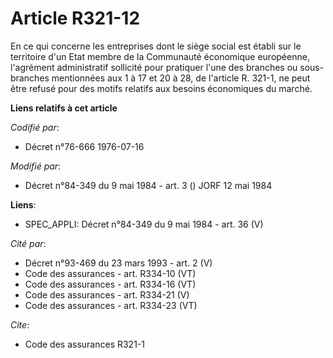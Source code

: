 # Article R321-12

En ce qui concerne les entreprises dont le siège social est établi sur le territoire d'un Etat membre de la Communauté
économique européenne, l'agrément administratif sollicité pour pratiquer l'une des branches ou sous-branches mentionnées aux
1 à 17 et 20 à 28, de l'article R. 321-1, ne peut être refusé pour des motifs relatifs aux besoins économiques du marché.

**Liens relatifs à cet article**

_Codifié par_:

  - Décret n°76-666 1976-07-16

_Modifié par_:

  - Décret n°84-349 du 9 mai 1984 - art. 3 () JORF 12 mai 1984

**Liens**:

  - SPEC_APPLI: Décret n°84-349 du 9 mai 1984 - art. 36 (V)

_Cité par_:

  - Décret n°93-469 du 23 mars 1993 - art. 2 (V)
  - Code des assurances - art. R334-10 (VT)
  - Code des assurances - art. R334-16 (VT)
  - Code des assurances - art. R334-21 (V)
  - Code des assurances - art. R334-23 (VT)

_Cite_:

  - Code des assurances R321-1
